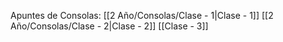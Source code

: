 Apuntes de Consolas:
[[2 Año/Consolas/Clase - 1|Clase - 1]]
[[2 Año/Consolas/Clase - 2|Clase - 2]]
[[Clase - 3]]